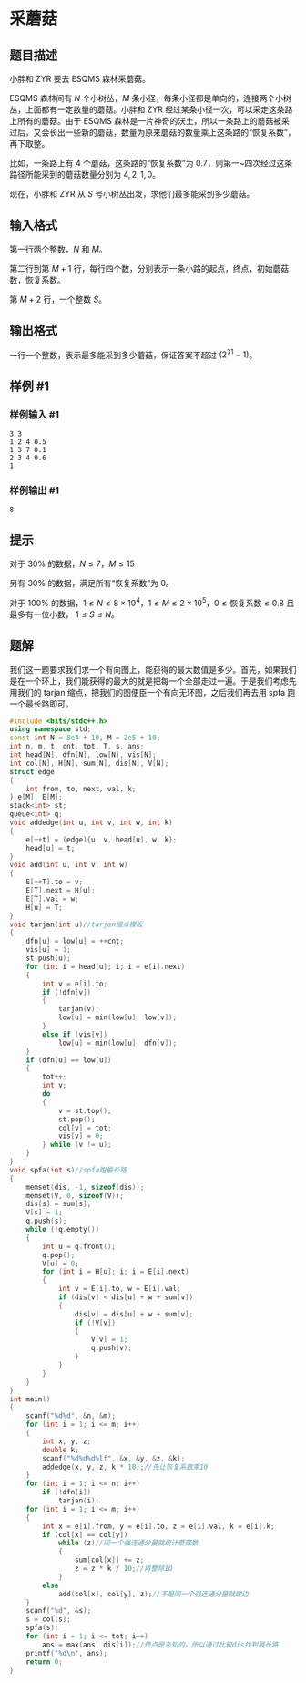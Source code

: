 # 采蘑菇

## 题目描述

小胖和 ZYR 要去 ESQMS 森林采蘑菇。

ESQMS 森林间有 $N$ 个小树丛，$M$ 条小径，每条小径都是单向的，连接两个小树丛，上面都有一定数量的蘑菇。小胖和 ZYR 经过某条小径一次，可以采走这条路上所有的蘑菇。由于 ESQMS 森林是一片神奇的沃土，所以一条路上的蘑菇被采过后，又会长出一些新的蘑菇，数量为原来蘑菇的数量乘上这条路的“恢复系数”，再下取整。

比如，一条路上有 $4$ 个蘑菇，这条路的“恢复系数”为 $0.7$，则第一~四次经过这条路径所能采到的蘑菇数量分别为 $4,2,1,0$。

现在，小胖和 ZYR 从 $S$ 号小树丛出发，求他们最多能采到多少蘑菇。

## 输入格式

第一行两个整数，$N$ 和 $M$。

第二行到第 $M+1$ 行，每行四个数，分别表示一条小路的起点，终点，初始蘑菇数，恢复系数。

第 $M+2$ 行，一个整数 $S$。

## 输出格式

一行一个整数，表示最多能采到多少蘑菇，保证答案不超过 $(2^{31}-1)$。

## 样例 #1

### 样例输入 #1

```
3 3
1 2 4 0.5
1 3 7 0.1
2 3 4 0.6
1
```

### 样例输出 #1

```
8
```

## 提示

对于 $30\%$ 的数据，$N\le 7$，$M\le15$

另有 $30\%$ 的数据，满足所有“恢复系数”为 $0$。

对于 $100\%$ 的数据，$1\le N\le 8\times 10^4$，$1\le M\le 2\times 10^5$，$0\le\text{恢复系数}\le 0.8$ 且最多有一位小数， $1\le S\le N$。

## 题解
我们这一题要求我们求一个有向图上，能获得的最大数值是多少。首先，如果我们是在一个环上，我们能获得的最大的就是把每一个全部走过一遍。于是我们考虑先用我们的 tarjan 缩点，把我们的图便臣一个有向无环图，之后我们再去用 spfa 跑一个最长路即可。

```cpp
#include <bits/stdc++.h>
using namespace std;
const int N = 8e4 + 10, M = 2e5 + 10;
int n, m, t, cnt, tot, T, s, ans;
int head[N], dfn[N], low[N], vis[N];
int col[N], H[N], sum[N], dis[N], V[N];
struct edge
{
    int from, to, next, val, k;
} e[M], E[M];
stack<int> st;
queue<int> q;
void addedge(int u, int v, int w, int k)
{
    e[++t] = (edge){u, v, head[u], w, k};
    head[u] = t;
}
void add(int u, int v, int w)
{
    E[++T].to = v;
    E[T].next = H[u];
    E[T].val = w;
    H[u] = T;
}
void tarjan(int u)//tarjan缩点模板
{
    dfn[u] = low[u] = ++cnt;
    vis[u] = 1;
    st.push(u);
    for (int i = head[u]; i; i = e[i].next)
    {
        int v = e[i].to;
        if (!dfn[v])
        {
            tarjan(v);
            low[u] = min(low[u], low[v]);
        }
        else if (vis[v])
            low[u] = min(low[u], dfn[v]);
    }
    if (dfn[u] == low[u])
    {
        tot++;
        int v;
        do
        {
            v = st.top();
            st.pop();
            col[v] = tot;
            vis[v] = 0;
        } while (v != u);
    }
}
void spfa(int s)//spfa跑最长路
{
    memset(dis, -1, sizeof(dis));
    memset(V, 0, sizeof(V));
    dis[s] = sum[s];
    V[s] = 1;
    q.push(s);
    while (!q.empty())
    {
        int u = q.front();
        q.pop();
        V[u] = 0;
        for (int i = H[u]; i; i = E[i].next)
        {
            int v = E[i].to, w = E[i].val;
            if (dis[v] < dis[u] + w + sum[v])
            {
                dis[v] = dis[u] + w + sum[v];
                if (!V[v])
                {
                    V[v] = 1;
                    q.push(v);
                }
            }
        }
    }
}
int main()
{
    scanf("%d%d", &n, &m);
    for (int i = 1; i <= m; i++)
    {
        int x, y, z;
        double k;
        scanf("%d%d%d%lf", &x, &y, &z, &k);
        addedge(x, y, z, k * 10);//先让恢复系数乘10
    }
    for (int i = 1; i <= n; i++)
        if (!dfn[i])
            tarjan(i);
    for (int i = 1; i <= m; i++)
    {
        int x = e[i].from, y = e[i].to, z = e[i].val, k = e[i].k;
        if (col[x] == col[y])
            while (z)//同一个强连通分量就统计蘑菇数
            {
                sum[col[x]] += z;
                z = z * k / 10;//再整除10
            }
        else
            add(col[x], col[y], z);//不是同一个强连通分量就建边
    }
    scanf("%d", &s);
    s = col[s];
    spfa(s);
    for (int i = 1; i <= tot; i++)
        ans = max(ans, dis[i]);//终点是未知的，所以通过比较dis找到最长路
    printf("%d\n", ans);
    return 0;
}
```